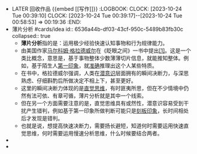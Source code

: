 - LATER 回收作品 {{embed [[写作]]}}
  :LOGBOOK:
  CLOCK: [2023-10-24 Tue 00:39:10]
  CLOCK: [2023-10-24 Tue 00:39:17]--[2023-10-24 Tue 00:58:53] =>  00:19:36
  :END:
- 薄片分析 #cards/idea
  id:: 6536a44b-df03-43cf-950c-5489b83fb30c
  collapsed:: true
	- **薄片分析**指的是：运用极少经验快速认知事物和行为规律能力。
	- 由美国作家[马尔科姆·格拉德威尔](https://wiki.mbalib.com/wiki/%E9%A9%AC%E5%B0%94%E7%A7%91%E5%A7%86%C2%B7%E6%A0%BC%E6%8B%89%E5%BE%B7%E5%A8%81%E5%B0%94 "马尔科姆·格拉德威尔")在《眨眼之间》一书中提出[[1]](https://wiki.mbalib.com/wiki/%E8%96%84%E7%89%87%E5%88%86%E6%9E%90#_note-a)。这是一个类比概念，意思是，基于事物整体少数薄薄切片信息，就能推知整体。例如，基于陌生人[第一印象](https://wiki.mbalib.com/wiki/%E7%AC%AC%E4%B8%80%E5%8D%B0%E8%B1%A1 "第一印象")，就[准确](https://wiki.mbalib.com/wiki/%E5%87%86%E7%A1%AE "准确")推理出这个人某些特质。
	- 在书中，格拉德威尔强调，人类在[潜意识](https://wiki.mbalib.com/wiki/%E6%BD%9C%E6%84%8F%E8%AF%86 "潜意识")层面拥有的瞬间决断力，与深思熟虑、仔细斟酌后所做决定不相上下，甚至更好。
	- 这里的瞬间决断力体现的是[直觉思维](https://wiki.mbalib.com/wiki/%E7%9B%B4%E8%A7%89%E6%80%9D%E7%BB%B4 "直觉思维")，有时匪夷所思，但在不少情境中仍然有法可依、有章可循，薄片分析就是其中一个线索。
	- 但在另一个方面需要注意的是，直觉思维具有或然性，潜意识容易受到干扰产生错判，例如基于第一印象所做判断可能只是[刻板印象](https://wiki.mbalib.com/wiki/%E5%88%BB%E6%9D%BF%E5%8D%B0%E8%B1%A1 "刻板印象")，长时间相处后才发现是错判。
	- 也就是说，想提高快速决断力，需要扬长避短，知道何时需要运用快速直觉思维，何时需要运用慢速分析思维，什么时候要结合两者。
-
-